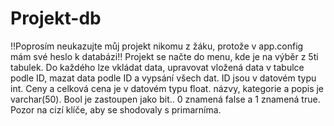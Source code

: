 # Projekt-db
!!Poprosím neukazujte můj projekt nikomu z žáku, protože v app.config mám své heslo k databázi!!
Projekt se načte do menu, kde je na výběr z 5ti tabulek. Do každého lze vkládat data, upravovat vložená data v tabulce podle ID, mazat data podle ID a vypsání všech dat.
ID jsou v datovém typu int. Ceny a celková cena je v datovém typu float. názvy, kategorie a popis je varchar(50). Bool je zastoupen jako bit.. 0 znamená false a 1 znamená true. 
Pozor na cizí klíče, aby se shodovaly s primarníma. 
